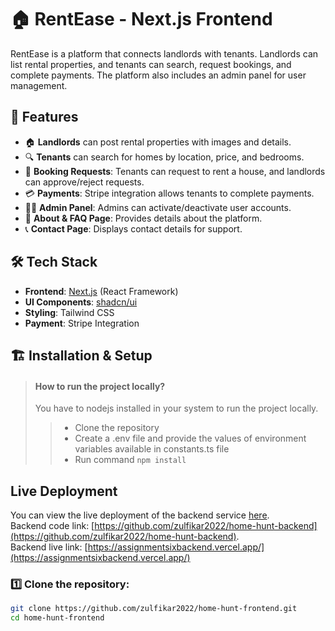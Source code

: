 # 🏠 RentEase - Next.js Frontend

RentEase is a platform that connects landlords with tenants. Landlords can list rental properties, and tenants can search, request bookings, and complete payments. The platform also includes an admin panel for user management.

## 🚀 Features

- 🏠 **Landlords** can post rental properties with images and details.
- 🔍 **Tenants** can search for homes by location, price, and bedrooms.
- 📩 **Booking Requests**: Tenants can request to rent a house, and landlords can approve/reject requests.
- 💳 **Payments**: Stripe integration allows tenants to complete payments.
- 👨‍💼 **Admin Panel**: Admins can activate/deactivate user accounts.
- 📄 **About & FAQ Page**: Provides details about the platform.
- 📞 **Contact Page**: Displays contact details for support.

## 🛠️ Tech Stack

- **Frontend**: [Next.js](https://nextjs.org/) (React Framework)
- **UI Components**: [shadcn/ui](https://ui.shadcn.com/)
- **Styling**: Tailwind CSS
- **Payment**: Stripe Integration

## 🏗️ Installation & Setup

> #### How to run the project locally?
>
> You have to nodejs installed in your system to run the project locally.
>
> > - Clone the repository
> > - Create a .env file and provide the values of environment variables available in constants.ts file
> > - Run command `npm install`

## Live Deployment

You can view the live deployment of the backend service [here](https://home-hunt-frontend.vercel.app/). <br/>
Backend code link: [https://github.com/zulfikar2022/home-hunt-backend](https://github.com/zulfikar2022/home-hunt-backend). <br/>
Backend live link: [https://assignmentsixbackend.vercel.app/](https://assignmentsixbackend.vercel.app/) <br/>

### 1️⃣ Clone the repository:

```sh
git clone https://github.com/zulfikar2022/home-hunt-frontend.git
cd home-hunt-frontend
```
